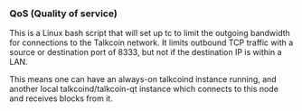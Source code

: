 ### QoS (Quality of service) ###

This is a Linux bash script that will set up tc to limit the outgoing bandwidth for connections to the Talkcoin network. It limits outbound TCP traffic with a source or destination port of 8333, but not if the destination IP is within a LAN.

This means one can have an always-on talkcoind instance running, and another local talkcoind/talkcoin-qt instance which connects to this node and receives blocks from it.
